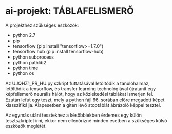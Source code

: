# ai-projekt: TÁBLAFELISMERŐ

A projekthez szükséges eszközök:

- python 2.7
- pip
- tensorflow (pip install "tensorflow>=1.7.0")
- tensorflow hub (pip install tensorflow-hub)
- python subprocess
- python pathlib2
- python time
- python os 

Az UJQHZ1_PR_HU.py szkript futtatásával letöltődik a tanulóhalmaz, letöltődik a tensorflow, és transfer learning technológiával újratanít egy képfelismerő neurális hálót, hogy az közlekedési táblákat ismerjen fel. Ezután lefut egy teszt, mely a python fájl 66. sorában előre megadott képet klasszifikálja. Alapesetben a giten lévő stoptáblát ábrázoló képpel tesztel.

Az egymás utáni tesztekhez a későbbiekben érdemes egy külön tesztszkriptet írni, ekkor nem ellenőrizné minden esetben a szükséges külső eszközök meglétét.
